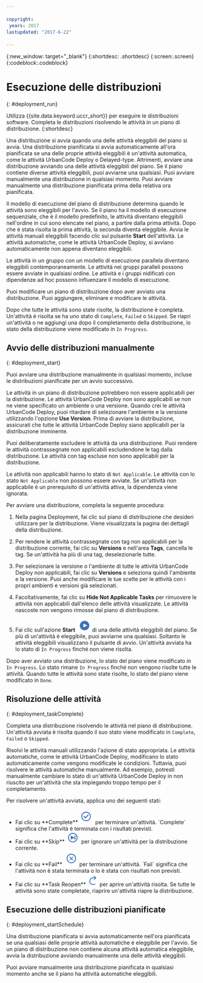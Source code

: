 ```yaml
---

copyright:
 years: 2017
lastupdated: "2017-6-22"

---
```


{:new_window: target="_blank"}
{:shortdesc: .shortdesc}
{:screen:.screen}
{:codeblock:.codeblock}

# Esecuzione delle distribuzioni
{: #deployment_run}

Utilizza {{site.data.keyword.uccr_short}} per eseguire le distribuzioni software. Completa le distribuzioni risolvendo le attività in un piano di distribuzione.
{:shortdesc}

Una distribuzione si avvia quando una delle attività eleggibili del piano si avvia. Una distribuzione pianificata si avvia automaticamente all'ora pianificata se una delle proprie attività eleggibili è un'attività automatica, come le attività UrbanCode Deploy o Delayed-type. Altrimenti, avviare una distribuzione avviando una delle attività eleggibili del piano. Se il piano contiene diverse attività eleggibili, puoi avviarne una qualsiasi. Puoi avviare manualmente una distribuzione in qualsiasi momento. Puoi avviare manualmente una distribuzione pianificata prima della relativa ora pianificata.    

Il modello di esecuzione del piano di distribuzione determina quando le attività sono eleggibili per l'avvio. Se il piano ha il modello di esecuzione sequenziale, che è il modello predefinito, le attività diventano eleggibili nell'ordine in cui sono elencate nel piano, a partire dalla prima attività. Dopo che è stata risolta la prima attività, la seconda diventa eleggibile. Avvia le attività manuali eleggibili facendo clic sul pulsante **Start** dell'attività. Le attività automatiche, come le attività UrbanCode Deploy, si avviano automaticamente non appena diventano eleggibili. 

Le attività in un gruppo con un modello di esecuzione parallela diventano eleggibili contemporaneamente. Le attività nei gruppi paralleli possono essere avviate in qualsiasi ordine. Le attività e i gruppi nidificati con dipendenze ad hoc possono influenzare il modello di esecuzione.

Puoi modificare un piano di distribuzione dopo aver avviato una distribuzione. Puoi aggiungere, eliminare e modificare le attività. 

Dopo che tutte le attività sono state risolte, la distribuzione è completa. Un'attività è risolta se ha uno stato di `Complete`, `Failed` o `Skipped`. Se riapri un'attività o ne aggiungi una dopo il completamento della distribuzione, lo stato della distribuzione viene modificato in `In Progress`.

## Avvio delle distribuzioni manualmente
{: #deployment_start}

Puoi avviare una distribuzione manualmente in qualsiasi momento, incluse le distribuzioni pianificate per un avvio successivo. 

Le attività in un piano di distribuzione potrebbero non essere applicabili per la distribuzione. Le attività UrbanCode Deploy non sono applicabili se non ne viene specificato un ambiente o una versione. Quando crei le attività UrbanCode Deploy, puoi ritardare di selezionare l'ambiente e la versione utilizzando l'opzione **Use Version**. Prima di avviare la distribuzione, assicurati che tutte le attività UrbanCode Deploy siano applicabili per la distribuzione imminente.    

Puoi deliberatamente escludere le attività da una distribuzione. Puoi rendere le attività contrassegnate non applicabili escludendone le tag dalla distribuzione. Le attività con tag escluse non sono applicabili per la distribuzione.  

Le attività non applicabili hanno lo stato di `Not Applicable`. Le attività con lo stato `Not Applicable` non possono essere avviate. Se un'attività non applicabile è un prerequisito di un'attività attiva, la dipendenza viene ignorata.  

Per avviare una distribuzione, completa la seguente procedura:

1. Nella pagina Deployment, fai clic sul piano di distribuzione che desideri utilizzare per la distribuzione. Viene visualizzata la pagina dei dettagli della distribuzione.

2. Per rendere le attività contrassegnate con tag non applicabili per la distribuzione corrente, fai clic su **Versions** e nell'area **Tags**, cancella le tag. Se un'attività ha più di una tag, deselezionarle tutte. 

2. Per selezionare la versione o l'ambiente di tutte le attività UrbanCode Deploy non applicabili, fai clic su **Versions** e seleziona quindi l'ambiente e la versione. Puoi anche modificare le tue scelte per le attività con i propri ambienti e versioni già selezionati.

1. Facoltativamente, fai clic su **Hide Not Applicable Tasks** per rimuovere le attività non applicabili dall'elenco delle attività visualizzate. Le attività nascoste non vengono rimosse dal piano di distribuzione. 

1. Fai clic sull'azione **Start** <img class="inline" src="images/task-start.png"  alt="azione avvia attività"> di una delle attività eleggibili del piano. Se più di un'attività è eleggibile, puoi avviarne una qualsiasi. Soltanto le attività eleggibili visualizzano il pulsante di avvio. Un'attività avviata ha lo stato di `In Progress` finché non viene risolta.

Dopo aver avviato una distribuzione, lo stato del piano viene modificato in `In Progress`. Lo stato rimane `In Progress` finché non vengono risolte tutte le attività. Quando tutte le attività sono state risolte, lo stato del piano viene modificato in `Done`.

## Risoluzione delle attività
{: #deployment_taskComplete}

Completa una distribuzione risolvendo le attività nel piano di distribuzione. Un'attività avviata è risolta quando il suo stato viene modificato in `Complete`, `Failed` o `Skipped`.

Risolvi le attività manuali utilizzando l'azione di stato appropriata. Le attività automatiche, come le attività UrbanCode Deploy, modificano lo stato automaticamente come vengono modificate le condizioni. Tuttavia, puoi risolvere le attività automatiche manualmente. Ad esempio, potresti manualmente cambiare lo stato di un'attività UrbanCode Deploy in non riuscito per un'attività che sta impiegando troppo tempo per il completamento.

Per risolvere un'attività avviata, applica uno dei seguenti stati:

<ul>
<li>Fai clic su **Complete** <img class="inline" src="images/task-complete.png"  alt="azione completa attività"> per terminare un'attività. `Complete` significa che l'attività è terminata con i risultati previsti.
</li>
<li>Fai clic su **Skip** <img class="inline" src="images/task-skip.png"  alt="azione ignora attività"> per ignorare un'attività per la distribuzione corrente.
</li>
<li>Fai clic su **Fail** <img class="inline" src="images/task-fail.png"  alt="azione attività non riuscita"> per terminare un'attività. `Fail` significa che l'attività non è stata terminata o lo è stata con risultati non previsti.
</li>
<li>Fai clic su **Task Reopen** <img class="inline" src="images/task-reopen.png"  alt="azione riapri attività"> per aprire un'attività risolta. Se tutte le attività sono state completate, riaprire un'attività riapre la distribuzione.
</li>
</ul>

## Esecuzione delle distribuzioni pianificate
{: #deployment_startSchedule}

Una distribuzione pianificata si avvia automaticamente nell'ora pianificata se una qualsiasi delle proprie attività automatiche è eleggibile per l'avvio. Se un piano di distribuzione non contiene alcuna attività automatica eleggibile, avvia la distribuzione avviando manualmente una delle attività eleggibili.

Puoi avviare manualmente una distribuzione pianificata in qualsiasi momento anche se il piano ha attività automatiche eleggibili.
